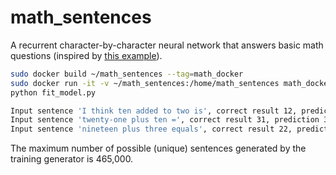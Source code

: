 # math_sentences

A recurrent character-by-character neural network that answers basic math questions
(inspired by [this example](https://youtu.be/0VH1Lim8gL8?t=1417)).

```bash
sudo docker build ~/math_sentences --tag=math_docker
sudo docker run -it -v ~/math_sentences:/home/math_sentences math_docker bash
python fit_model.py
```

```bash
Input sentence 'I think ten added to two is', correct result 12, prediction 13.812738418579102
Input sentence 'twenty-one plus ten =', correct result 31, prediction 33.2834358215332
Input sentence 'nineteen plus three equals', correct result 22, prediction 25.56694793701172
```

The maximum number of possible (unique) sentences generated by the training generator is 465,000.